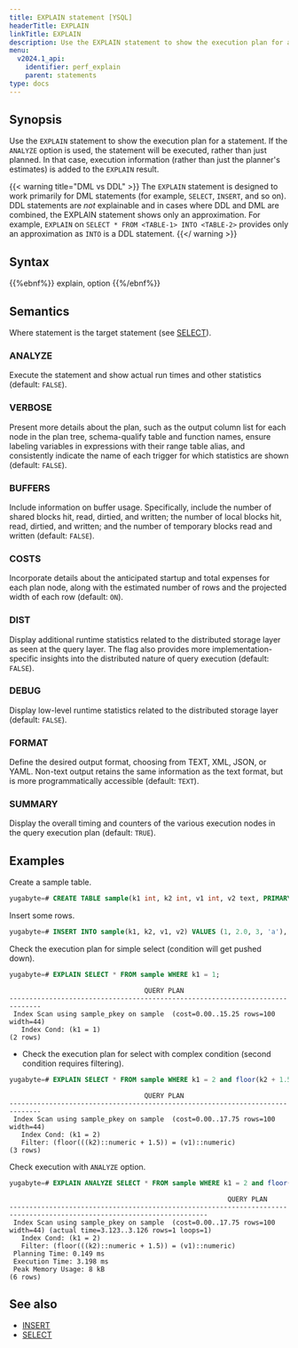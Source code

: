 ```yaml
---
title: EXPLAIN statement [YSQL]
headerTitle: EXPLAIN
linkTitle: EXPLAIN
description: Use the EXPLAIN statement to show the execution plan for an statement. If the ANALYZE option is used, the statement will be executed, rather than just planned.
menu:
  v2024.1_api:
    identifier: perf_explain
    parent: statements
type: docs
---
```


## Synopsis

Use the `EXPLAIN` statement to show the execution plan for a statement. If the `ANALYZE` option is used, the statement will be executed, rather than just planned. In that case, execution information (rather than just the planner's estimates) is added to the `EXPLAIN` result.

{{< warning title="DML vs DDL" >}}
The `EXPLAIN` statement is designed to work primarily for DML statements (for example, `SELECT`, `INSERT`, and so on). DDL statements are _not_ explainable and in cases where DDL and DML are combined, the EXPLAIN statement shows only an approximation. For example, `EXPLAIN` on `SELECT * FROM <TABLE-1> INTO <TABLE-2>` provides only an approximation as `INTO` is a DDL statement.
{{</ warning >}}

## Syntax

{{%ebnf%}}
  explain,
  option
{{%/ebnf%}}

## Semantics

Where statement is the target statement (see [SELECT](../dml_select/)).

### ANALYZE

Execute the statement and show actual run times and other statistics (default: `FALSE`).

### VERBOSE

Present more details about the plan, such as the output column list for each node in the plan tree, schema-qualify table and function names, ensure labeling variables in expressions with their range table alias, and consistently indicate the name of each trigger for which statistics are shown (default: `FALSE`).

### BUFFERS

Include information on buffer usage. Specifically, include the number of shared blocks hit, read, dirtied, and written; the number of local blocks hit, read, dirtied, and written; and the number of temporary blocks read and written (default: `FALSE`).

### COSTS

Incorporate details about the anticipated startup and total expenses for each plan node, along with the estimated number of rows and the projected width of each row (default: `ON`).

### DIST

Display additional runtime statistics related to the distributed storage layer as seen at the query layer. The flag also provides more implementation-specific insights into the distributed nature of query execution (default: `FALSE`).

### DEBUG

Display low-level runtime statistics related to the distributed storage layer (default: `FALSE`).

### FORMAT

Define the desired output format, choosing from TEXT, XML, JSON, or YAML. Non-text output retains the same information as the text format, but is more programmatically accessible (default: `TEXT`).

### SUMMARY

Display the overall timing and counters of the various execution nodes in the query execution plan (default: `TRUE`).

## Examples

Create a sample table.

```sql
yugabyte=# CREATE TABLE sample(k1 int, k2 int, v1 int, v2 text, PRIMARY KEY (k1, k2));
```

Insert some rows.

```sql
yugabyte=# INSERT INTO sample(k1, k2, v1, v2) VALUES (1, 2.0, 3, 'a'), (2, 3.0, 4, 'b'), (3, 4.0, 5, 'c');
```

Check the execution plan for simple select (condition will get pushed down).

```sql
yugabyte=# EXPLAIN SELECT * FROM sample WHERE k1 = 1;
```

```output
                                  QUERY PLAN
------------------------------------------------------------------------------
 Index Scan using sample_pkey on sample  (cost=0.00..15.25 rows=100 width=44)
   Index Cond: (k1 = 1)
(2 rows)
```

- Check the execution plan for select with complex condition (second condition requires filtering).

```sql
yugabyte=# EXPLAIN SELECT * FROM sample WHERE k1 = 2 and floor(k2 + 1.5) = v1;
```

```output
                                  QUERY PLAN
------------------------------------------------------------------------------
 Index Scan using sample_pkey on sample  (cost=0.00..17.75 rows=100 width=44)
   Index Cond: (k1 = 2)
   Filter: (floor(((k2)::numeric + 1.5)) = (v1)::numeric)
(3 rows)
```

Check execution with `ANALYZE` option.

```sql
yugabyte=# EXPLAIN ANALYZE SELECT * FROM sample WHERE k1 = 2 and floor(k2 + 1.5) = v1;
```

```output
                                                       QUERY PLAN
------------------------------------------------------------------------------------------------------------------------
 Index Scan using sample_pkey on sample  (cost=0.00..17.75 rows=100 width=44) (actual time=3.123..3.126 rows=1 loops=1)
   Index Cond: (k1 = 2)
   Filter: (floor(((k2)::numeric + 1.5)) = (v1)::numeric)
 Planning Time: 0.149 ms
 Execution Time: 3.198 ms
 Peak Memory Usage: 8 kB
(6 rows)
```

## See also

- [INSERT](../dml_insert/)
- [SELECT](../dml_select/)

